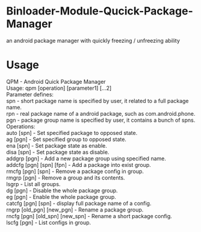 # Binloader-Module-Qucick-Package-Manager
an android package manager with quickly freezing / unfreezing ability
# Usage
 QPM - Android Quick Package Manager<br>
 Usage: qpm [operation] [parameter1] [...2]<br>
 Parameter defines:<br>
    spn - short package name is specified by user, it related to a full package name.<br>
    rpn - real package name of a android package, such as com.android.phone.<br>
    pgn - package group name is specified by user, it contains a bunch of spns.<br>
 Operations:<br>
    auto [spn] - Set specified package to opposed state.<br>
    ag [pgn] - Set specified group to opposed state.<br>
    ena [spn] - Set package state as enable.<br>
    disa [spn] - Set package state as disable.<br>
    addgrp [pgn] - Add a new package group using specified name.<br>
    addcfg [pgn] [spn] [fpn] - Add a package into exist group.<br>
    rmcfg [pgn] [spn] - Remove a package config in group.<br>
    rmgrp [pgn] - Remove a group and its contents.<br>
    lsgrp - List all groups.<br>
    dg [pgn] - Disable the whole package group.<br>
    eg [pgn] - Enable the whole package group.<br>
    catcfg [pgn] [spn] - display full package name of a config.<br>
    rngrp [old_pgn] [new_pgn] - Rename a package group.<br>
    rncfg [pgn] [old_spn] [new_spn] - Rename a short package config.<br>
    lscfg [pgn] - List configs in group.<br>
 
